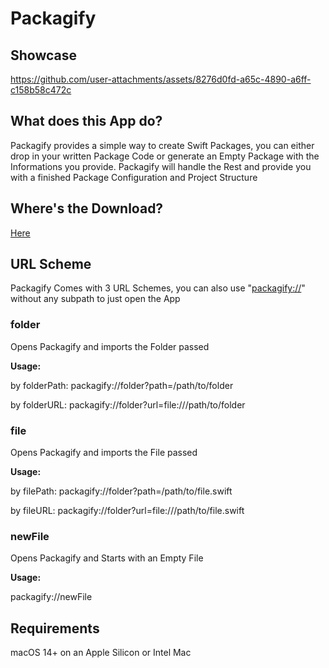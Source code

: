 # Packagify

## Showcase


https://github.com/user-attachments/assets/8276d0fd-a65c-4890-a6ff-c158b58c472c


## What does this App do?
Packagify provides a simple way to create Swift Packages, you can either drop in your written Package Code or generate an Empty Package with the Informations you provide. Packagify will handle the Rest and provide you with a finished Package Configuration and Project Structure

## Where's the Download?
[Here](https://github.com/timi2506/Packagify/releases/latest)

## URL Scheme
Packagify Comes with 3 URL Schemes, you can also use "[packagify://](packagify://)" without any subpath to just open the App

### folder
Opens Packagify and imports the Folder passed

**Usage:**
 
by folderPath: packagify://folder?path=/path/to/folder
 
by folderURL: packagify://folder?url=file:///path/to/folder

### file
Opens Packagify and imports the File passed

**Usage:**

by filePath: packagify://folder?path=/path/to/file.swift

by fileURL: packagify://folder?url=file:///path/to/file.swift

### newFile
Opens Packagify and Starts with an Empty File

**Usage:**

packagify://newFile

## Requirements
macOS 14+ on an Apple Silicon or Intel Mac
